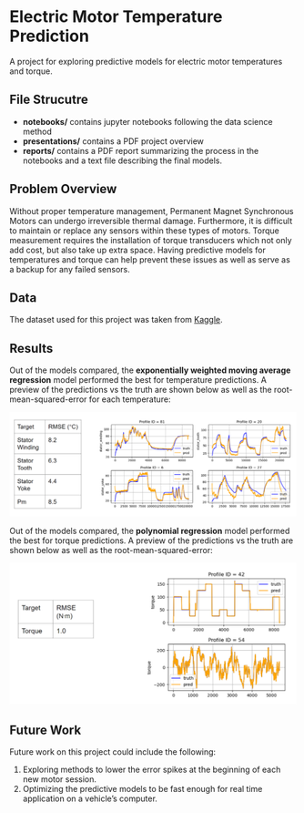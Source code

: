 # Electric Motor Temperature Prediction
A project for exploring predictive models for electric motor temperatures and torque.

## File Strucutre
- **notebooks/** contains jupyter notebooks following the data science method
- **presentations/** contains a PDF project overview
- **reports/** contains a PDF report summarizing the process in the notebooks and a text file describing the final models.

## Problem Overview
Without proper temperature management, Permanent Magnet Synchronous Motors can undergo irreversible thermal damage. Furthermore, it is difficult to maintain or replace any sensors within these types of motors. Torque measurement requires the installation of torque transducers which not only add cost, but also take up extra space. Having predictive models for temperatures and torque can help prevent these issues as well as serve as a backup for any failed sensors.

## Data
The dataset used for this project was taken from [Kaggle](https://www.kaggle.com/datasets/wkirgsn/electric-motor-temperature).

## Results
Out of the models compared, the **exponentially weighted moving average regression** model performed the best for temperature predictions. A preview of the predictions vs the truth are shown below as well as the root-mean-squared-error for each temperature:

![Temperature Prediction Results](/README_files/temperature_prediction_results.PNG)

Out of the models compared, the **polynomial regression** model performed the best for torque predictions. A preview of the predictions vs the truth are shown below as well as the root-mean-squared-error:

![Torque Prediction Results](/README_files/torque_prediction_results.PNG)

## Future Work
Future work on this project could include the following:
1. Exploring methods to lower the error spikes at the beginning of each new motor session.
2. Optimizing the predictive models to be fast enough for real time application on a vehicle’s 
computer.
